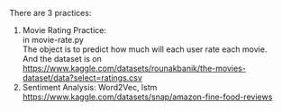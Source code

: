 There are 3 practices:
1. Movie Rating Practice:\
in movie-rate.py\
The object is to predict how much will each user rate each movie.\
And the dataset is on\
https://www.kaggle.com/datasets/rounakbanik/the-movies-dataset/data?select=ratings.csv
3. Sentiment Analysis: Word2Vec, lstm
https://www.kaggle.com/datasets/snap/amazon-fine-food-reviews
